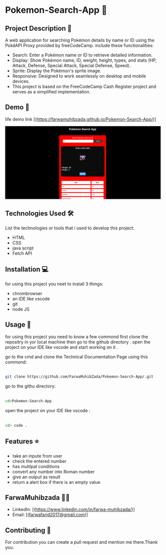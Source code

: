 # Pokemon-Search-App 🚀

## Project Description 📝

>
A web application for searching Pokémon details by name or ID using the PokéAPI Proxy provided by freeCodeCamp.
include these functionalities:

- Search: Enter a Pokémon name or ID to retrieve detailed information.
- Display: Show Pokémon name, ID, weight, height, types, and stats (HP, Attack, Defense, Special Attack, Special Defense, Speed).
- Sprite: Display the Pokémon's sprite image.
- Responsive: Designed to work seamlessly on desktop and mobile devices.
- This project is based on the FreeCodeCamp Cash Register project and serves as a simplified implementation.
>

## Demo 📸

life demo link [(https://farwamuhibzada.github.io/Pokemon-Search-App/)]


![first page](./Capture.PNG)


## Technologies Used 🛠️

List the technologies or tools that i used to develop this project. 
- HTML
- CSS
- java script
- Fetch API


## Installation 💻

for using this project you neet to install 3 things:

- chrombrowser
- an IDE like vscode
- git
- node JS



## Usage 🎯

for using this project you need to know a few commond first clone the repositry in yor local machine then go to the github directory . open the project on your IDE like vscode and start working on it .


go to the cmd and clone the Technical Documentation Page 
using this commond:
```bash

git clone https://github.com/FarwaMuhibZada/Pokemon-Search-App/.git 
```
go to the githu directory:
```bash

cd>Pokemon-Search-App

```
open the project on your IDE like vscode :

```bash

cd> code .

```


## Features ⭐
- take an inpute from user
- check the entered number
- has multipal conditions
- convert any number into Roman number
- give an output as result 
- return a alert box if there is an empty value 


## FarwaMuhibzada 👩‍💻



- LinkedIn: [(https://www.linkedin.com/in/farwa-muhibzada/)]
- Email: [(farwafarid2017@gmail.com)]

## Contributing 🤝
For contribution you can create a pull request and mention me there.Thank you.
